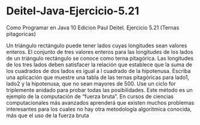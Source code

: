 # Deitel-Java-Ejercicio-5.21
Como Programar en Java 10 Edicion Paul Deitel. Ejercicio 5.21 (Ternas pitagoricas)

Un triángulo rectángulo puede tener lados cuyas longitudes sean valores enteros. El conjunto de tres valores enteros para las longitudes de los lados de un triángulo rectángulo se conoce como terna pitagórica. Las longitudes de los tres lados deben satisfacer la relación que establece que la suma de los cuadrados de dos lados es igual a l cuadrado de la hipotenusa. Escriba una aplicación que muestre una tabla de las ternas pitagóricas para lado1, lado2 y la hipotenusa, que no sean mayores de 500. Use un ciclo for triplemente anidado para probar todas las posibilidades. Este método es un ejemplo de la computación de “fuerza bruta”. En cursos de ciencias computacionales más avanzados aprenderá que existen muchos problemas interesantes para los cuales no hay otra metodología algorítmica conocida, más que el uso de la fuerza bruta
